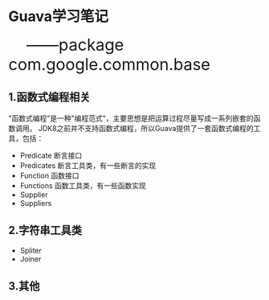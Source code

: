 # Guava学习笔记
<font style="font-size:32px">&nbsp;&nbsp;&nbsp;&nbsp;——package com.google.common.base</font>

1.函数式编程相关
----------------------------------------
"函数式编程"是一种"编程范式"，主要思想是把运算过程尽量写成一系列嵌套的函数调用。
JDK8之前并不支持函数式编程，所以Guava提供了一套函数式编程的工具，包括：
* Predicate  断言接口
* Predicates 断言工具类，有一些断言的实现
* Function   函数接口
* Functions  函数工具类，有一些函数实现
* Supplier
* Suppliers

2.字符串工具类
----------------------------------------
* Spliter
* Joiner

3.其他
----------------------------------------